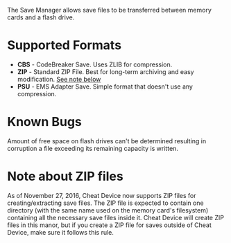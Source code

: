 The Save Manager allows save files to be transferred between memory cards and a flash drive.

# Supported Formats
* **CBS** - CodeBreaker Save. Uses ZLIB for compression.
* **ZIP** - Standard ZIP File. Best for long-term archiving and easy modification. [See note below](#note-about-zip-files)
* **PSU** - EMS Adapter Save. Simple format that doesn't use any compression.

# Known Bugs
Amount of free space on flash drives can't be determined resulting in corruption a file exceeding its remaining capacity is written.

# Note about ZIP files
As of November 27, 2016, Cheat Device now supports ZIP files for creating/extracting save files. The ZIP file is expected to contain one directory (with the same name used on the memory card's filesystem) containing all the necessary save files inside it. Cheat Device will create ZIP files in this manor, but if you create a ZIP file for saves outside of Cheat Device, make sure it follows this rule.